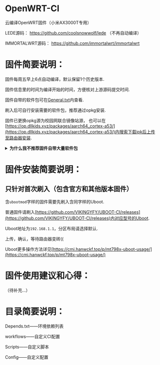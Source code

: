 # OpenWRT-CI
云编译OpenWRT固件（小米AX3000T专用）

LEDE源码：
https://github.com/coolsnowwolf/lede （不再自动编译）

IMMORTALWRT源码：
https://github.com/immortalwrt/immortalwrt

# 固件简要说明：

固件每周五早上6点自动编译，默认保留1个历史版本.

固件信息里的时间为编译开始的时间，方便核对上游源码提交时间.

固件自带的软件包可在[General.txt](https://github.com/Xiaodu233/ImmortalWrt-CI-AX3000T/blob/main/Config/General.txt)内查看.

刷入后可自行安装需要的软件包，推荐通过opkg安装.

固件已更换opkg源为校园网联合镜像站源，
也可以在[https://op.dllkids.xyz/packages/aarch64_cortex-a53/](https://op.dllkids.xyz/packages/aarch64_cortex-a53/)内搜索下载ipk后上传至路由器安装.

<details> <summary><strong>为什么我不推荐固件自带大量软件包</strong></summary>
为满足不同使用需求，固件附带的软件包极少，只保留路由器基础功能和配置较为复杂的功能，好处是能留出较大空间方便自定义配置.
</details>

# 固件安装简要说明：

## 只针对首次刷入（包含官方和其他版本固件）

含`ubootmod`字样的固件需要先刷入含同字样的Uboot.

普通固件请刷入[https://github.com/VIKINGYFY/UBOOT-CI/releases](https://github.com/VIKINGYFY/UBOOT-CI/releases)内对应型号的Uboot.

Uboot地址为`192.168.1.1`，分区布局请选择默认.

上传，确认，等待路由器变砖((

Uboot更多操作方法详见[https://cmi.hanwckf.top/p/mt798x-uboot-usage/](https://cmi.hanwckf.top/p/mt798x-uboot-usage/)

# 固件使用建议和心得：

（待补充...）

# 目录简要说明：

Depends.txt——环境依赖列表

workflows——自定义CI配置

Scripts——自定义脚本

Config——自定义配置
